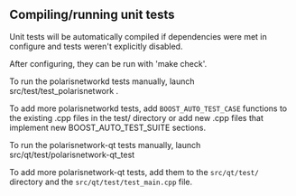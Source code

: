 Compiling/running unit tests
------------------------------------

Unit tests will be automatically compiled if dependencies were met in configure
and tests weren't explicitly disabled.

After configuring, they can be run with 'make check'.

To run the polarisnetworkd tests manually, launch src/test/test_polarisnetwork .

To add more polarisnetworkd tests, add `BOOST_AUTO_TEST_CASE` functions to the existing
.cpp files in the test/ directory or add new .cpp files that
implement new BOOST_AUTO_TEST_SUITE sections.

To run the polarisnetwork-qt tests manually, launch src/qt/test/polarisnetwork-qt_test

To add more polarisnetwork-qt tests, add them to the `src/qt/test/` directory and
the `src/qt/test/test_main.cpp` file.
